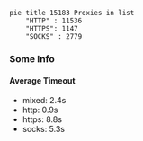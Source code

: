 
```mermaid
pie title 15183 Proxies in list
    "HTTP" : 11536
    "HTTPS": 1147
    "SOCKS" : 2779
```

### Some Info
#### Average Timeout

- mixed: 2.4s
- http: 0.9s
- https: 8.8s
- socks: 5.3s